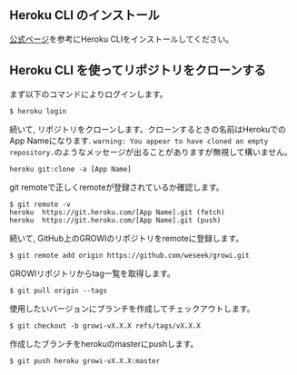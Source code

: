 ## Heroku CLI のインストール

[公式ページ](https://devcenter.heroku.com/articles/heroku-cli#download-and-install)を参考にHeroku CLIをインストールしてください。

## Heroku CLI を使ってリポジトリをクローンする


まず以下のコマンドによりログインします。
```
$ heroku login 
```

続いて, リポジトリをクローンします。クローンするときの名前はHerokuでのApp Nameになります.
`warning: You appear to have cloned an empty repository.`のようなメッセージが出ることがありますが無視して構いません。
```
heroku git:clone -a [App Name]
```

git remoteで正しくremoteが登録されているか確認します。
```
$ git remote -v
heroku	https://git.heroku.com/[App Name].git (fetch)
heroku	https://git.heroku.com/[App Name].git (push)
```

続いて, GitHub上のGROWIのリポジトリをremoteに登録します。
```
$ git remote add origin https://github.com/weseek/growi.git
```

GROWIリポジトリからtag一覧を取得します。
```
$ git pull origin --tags 
```

使用したいバージョンにブランチを作成してチェックアウトします。
```
$ git checkout -b growi-vX.X.X refs/tags/vX.X.X
```

作成したブランチをherokuのmasterにpushします。
```
$ git push heroku growi-vX.X.X:master
```









